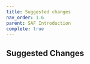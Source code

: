 ```yaml
---
title: Suggested changes
nav_order: 1.6
parent: SAF Introduction
complete: true
---
```


## Suggested Changes

